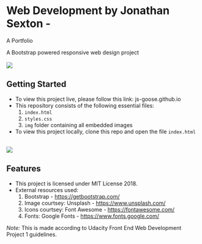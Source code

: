 # Web Development by Jonathan Sexton - 
A Portfolio

A Bootstrap powered responsive web design project
<br/>
<br/>
<img src='https://raw.githubusercontent.com/JS-goose/js-goose.github.io/master/img/preview.png'>

## Getting Started
* To view this project live, please follow this link: js-goose.github.io
* This repository consists of the following essential files:
  1. `index.html`
  2. `styles.css`
  3. `img` folder containing all embedded images
* To view this project locally, clone this repo and open the file `index.html`

<br />
<img src='https://s3.amazonaws.com/freecodecamp/news-hacktoberfest-shirt.png'>
  
## Features
* This project is licensed under MIT License 2018.
* External resources used: 
  1. Bootstrap - https://getbootstrap.com/
  2. Image courtsey: Unsplash - https://www.unsplash.com/
  3. Icons courtsey: Font Awesome - https://fontawesome.com/
  4. Fonts: Google Fonts - https://www.fonts.google.com/
  
*Note:* This is made according to Udacity Front End Web Development Project 1 guidelines.
